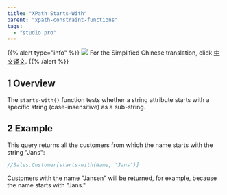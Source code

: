 ```yaml
---
title: "XPath Starts-With"
parent: "xpath-constraint-functions"
tags:
  - "studio pro"
---
```


{{% alert type="info" %}}
<img src="attachments/chinese-translation/china.png" style="display: inline-block; margin: 0" /> For the Simplified Chinese translation, click [中文译文](https://cdn.mendix.tencent-cloud.com/documentation/refguide8/xpath-starts-with.pdf).
{{% /alert %}}

## 1 Overview

The `starts-with()` function tests whether a string attribute starts with a specific string (case-insensitive) as a sub-string.

## 2 Example

This query returns all the customers from which the name starts with the string "Jans":

```java
//Sales.Customer[starts-with(Name, 'Jans')]
```

Customers with the name "Jansen" will be returned, for example, because the name starts with "Jans."
